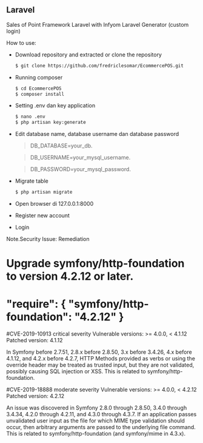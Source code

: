 ## Laravel

Sales of Point Framework Laravel with Infyom Laravel Generator (custom login)

How to use:
- Download repository and extracted or clone the repository
	```sh
	$ git clone https://github.com/fredriclesomar/EcommercePOS.git
	```
- Running composer
	```sh
	$ cd EcommercePOS
	$ composer install
	```
- Setting .env dan key application
	```sh
	$ nano .env
	$ php artisan key:generate
	```
- Edit database name, database username dan database password

	> DB_DATABASE=your_db.

 	> DB_USERNAME=your_mysql_username.
 	
	> DB_PASSWORD=your_mysql_password.

- Migrate table
	```sh
	$ php artisan migrate
	```

- Open browser di 127.0.0.1:8000
- Register new account
- Login

Note.Security Issue:
Remediation

Upgrade symfony/http-foundation to version 4.2.12 or later.
=====================================
"require": {
  "symfony/http-foundation": "4.2.12"
}
=====================================


#CVE-2019-10913
critical severity
Vulnerable versions: >= 4.0.0, < 4.1.12
Patched version: 4.1.12

In Symfony before 2.7.51, 2.8.x before 2.8.50, 3.x before 3.4.26, 4.x before 4.1.12, and 4.2.x before 4.2.7, HTTP Methods provided as verbs or using the override header may be treated as trusted input, but they are not validated, possibly causing SQL injection or XSS. This is related to symfony/http-foundation.


#CVE-2019-18888
moderate severity
Vulnerable versions: >= 4.0.0, < 4.2.12
Patched version: 4.2.12

An issue was discovered in Symfony 2.8.0 through 2.8.50, 3.4.0 through 3.4.34, 4.2.0 through 4.2.11, and 4.3.0 through 4.3.7. If an application passes unvalidated user input as the file for which MIME type validation should occur, then arbitrary arguments are passed to the underlying file command. This is related to symfony/http-foundation (and symfony/mime in 4.3.x).
